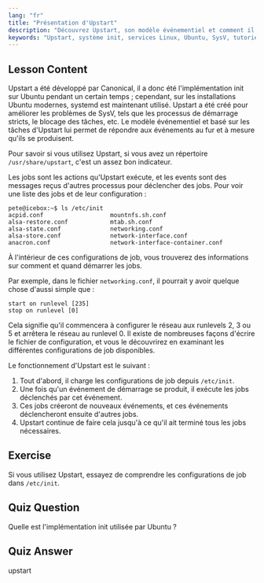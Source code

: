 ```yaml
---
lang: "fr"
title: "Présentation d'Upstart"
description: "Découvrez Upstart, son modèle événementiel et comment il gère les services sous Linux. Comprenez les configurations de job Upstart et son rôle en tant que système init."
keywords: "Upstart, système init, services Linux, Ubuntu, SysV, tutoriel débutant, guide Linux"
---
```


## Lesson Content

Upstart a été développé par Canonical, il a donc été l'implémentation init sur Ubuntu pendant un certain temps ; cependant, sur les installations Ubuntu modernes, systemd est maintenant utilisé. Upstart a été créé pour améliorer les problèmes de SysV, tels que les processus de démarrage stricts, le blocage des tâches, etc. Le modèle événementiel et basé sur les tâches d'Upstart lui permet de répondre aux événements au fur et à mesure qu'ils se produisent.

Pour savoir si vous utilisez Upstart, si vous avez un répertoire `/usr/share/upstart`, c'est un assez bon indicateur.

Les jobs sont les actions qu'Upstart exécute, et les events sont des messages reçus d'autres processus pour déclencher des jobs. Pour voir une liste des jobs et de leur configuration :

```plaintext
pete@icebox:~$ ls /etc/init
acpid.conf                   mountnfs.sh.conf
alsa-restore.conf            mtab.sh.conf
alsa-state.conf              networking.conf
alsa-store.conf              network-interface.conf
anacron.conf                 network-interface-container.conf
```

À l'intérieur de ces configurations de job, vous trouverez des informations sur comment et quand démarrer les jobs.

Par exemple, dans le fichier `networking.conf`, il pourrait y avoir quelque chose d'aussi simple que :

```plaintext
start on runlevel [235]
stop on runlevel [0]
```

Cela signifie qu'il commencera à configurer le réseau aux runlevels 2, 3 ou 5 et arrêtera le réseau au runlevel 0. Il existe de nombreuses façons d'écrire le fichier de configuration, et vous le découvrirez en examinant les différentes configurations de job disponibles.

Le fonctionnement d'Upstart est le suivant :

1. Tout d'abord, il charge les configurations de job depuis `/etc/init`.
2. Une fois qu'un événement de démarrage se produit, il exécute les jobs déclenchés par cet événement.
3. Ces jobs créeront de nouveaux événements, et ces événements déclencheront ensuite d'autres jobs.
4. Upstart continue de faire cela jusqu'à ce qu'il ait terminé tous les jobs nécessaires.

## Exercise

Si vous utilisez Upstart, essayez de comprendre les configurations de job dans `/etc/init`.

## Quiz Question

Quelle est l'implémentation init utilisée par Ubuntu ?

## Quiz Answer

upstart
